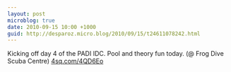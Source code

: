 ```yaml
---
layout: post
microblog: true
date: 2010-09-15 10:00 +1000
guid: http://desparoz.micro.blog/2010/09/15/t24611078242.html
---
```

Kicking off day 4 of the PADI IDC. Pool and theory fun today. (@ Frog Dive Scuba Centre) [4sq.com/4QD6Eo](http://4sq.com/4QD6Eo)
